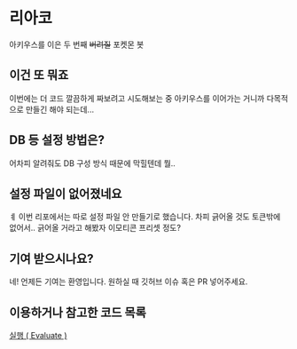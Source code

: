 # 리아코
아키우스를 이은 두 번째 ~~버려질~~ 포켓몬 봇
## 이건 또 뭐죠
이번에는 더 코드 깔끔하게 짜보려고 시도해보는 중
아키우스를 이어가는 거니까 다목적으로 만들긴 해야 되는데...
## DB 등 설정 방법은?
어차피 알려줘도 DB 구성 방식 때문에 막힐텐데 뭘..
## 설정 파일이 없어졌네요
ㅖ 이번 리포에서는 따로 설정 파일 안 만들기로 했습니다.
차피 긁어올 것도 토큰밖에 없어서.. 긁어올 거라고 해봤자 이모티콘 프리셋 정도?
## 기여 받으시나요?
네! 언제든 기여는 환영입니다. 원하실 때 깃허브 이슈 혹은 PR 넣어주세요.
## 이용하거나 참고한 코드 목록
[실행 ( Evaluate )](https://gist.github.com/nitros12/2c3c265813121492655bc95aa54da6b9)
